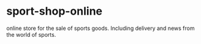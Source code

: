 # sport-shop-online
online store for the sale of sports goods. Including delivery and news from the world of sports.
